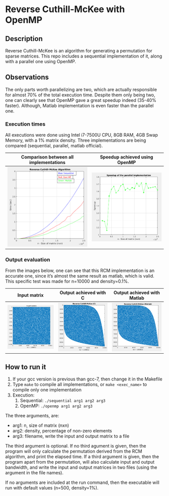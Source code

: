# Reverse Cuthill-McKee with OpenMP

## Description

Reverse Cuthill-McKee is an algorithm for generating a permutation for sparse matrices. This repo includes a sequential implementation of it, along with a parallel one using OpenMP.

## Observations
The only parts worth parallelizing are two, which are actually responsible for almost 70% of the total execution time. Despite them only being two, one can clearly see that OpenMP gave a great speedup indeed (35-40% faster). Although, Matlab implementation is even faster than the parallel one.

### Execution times

All executions were done using Intel i7-7500U CPU, 8GB RAM, 4GB Swap Memory, with a 1% matrix density. Three implementations are being compared (sequential, parallel, matlab official).

| Comparison between all implementations    | Speedup achieved using OpenMP         |
|:-----------------------------------------:|:-------------------------------------:|
| ![execution_times](matlab/images/rcm.png) | ![speedup](matlab/images/speedup.png) |

### Output evaluation

From the images below, one can see that this RCM implementation is an accurate one, since it’s almost the same result as matlab, which is valid. This specific test was made for n=10000 and density=0.1%.

| Input matrix                      | Output achieved with C            | Output achieved with Matlab                 |
|:---------------------------------:|:---------------------------------:|:-------------------------------------------:|
| ![out_c](matlab/images/input.png) | ![out_c](matlab/images/out_c.png) | ![out_matlab](matlab/images/out_matlab.png) |

## How to run it

1. If your gcc version is previous than gcc-7, then change it in the Makefile
2. Type ``make`` to compile all implementations, or ``make <exec_name>`` to compile
only one implementation
3. Execution:
    1. Sequential: ``./sequential arg1 arg2 arg3``
    2. OpenMP: ``./openmp arg1 arg2 arg3``

The three arguments, are:
* arg1: n, size of matrix (nxn)
* arg2: density, percentage of non-zero elements
* arg3: filename, write the input and output matrix to a file

The third argument is optional. If no third agument is given, then the program will only calculate the permutation derived from the RCM algorithm, and print the elapsed time. If a third argument is given, then the program apart from the permutation, will also calculate input and output bandwidth, and write the input and output matrices in two files (using the argument in the file names).

If no arguments are included at the run command, then the executable will run with default values (n=500, density=1%). 

